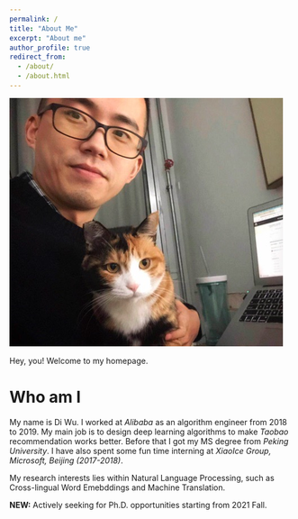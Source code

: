 ```yaml
---
permalink: /
title: "About Me"
excerpt: "About me"
author_profile: true
redirect_from: 
  - /about/
  - /about.html
---
```


![My cat Yang and Me](images/moore_and_cat.jpg "cat")

Hey, you! Welcome to my homepage.

Who am I
======
My name is Di Wu.
I worked at *Alibaba* as an algorithm engineer from 2018 to 2019. My main job is to design deep learning algorithms to
make *Taobao* recommendation works better. Before that I got my MS degree from *Peking University*. I have also spent
some fun time interning at *XiaoIce Group, Microsoft, Beijing (2017-2018)*.

My research interests lies within Natural Language Processing, such as Cross-lingual Word Emebddings and Machine Translation. 

**NEW:** Actively seeking for Ph.D. opportunities starting from 2021 Fall.

